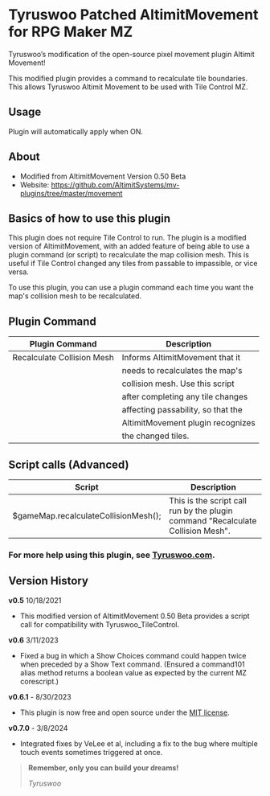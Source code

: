 # Tyruswoo Patched AltimitMovement for RPG Maker MZ

Tyruswoo’s modification of the open-source pixel movement plugin Altimit Movement!

This modified plugin provides a command to recalculate tile boundaries. This allows Tyruswoo Altimit Movement to be used with Tile Control MZ.

## Usage

Plugin will automatically apply when ON.

## About

- Modified from AltimitMovement Version 0.50 Beta
- Website: https://github.com/AltimitSystems/mv-plugins/tree/master/movement

## Basics of how to use this plugin

This plugin does not require Tile Control to run. The plugin is a modified
version of AltimitMovement, with an added feature of being able to use a
plugin command (or script) to recalculate the map collision mesh. This is
useful if Tile Control changed any tiles from passable to impassible, or
vice versa.

To use this plugin, you can use a plugin command each time you want the
map's collision mesh to be recalculated.

## Plugin Command

| Plugin Command                       | Description                        |
|--------------------------------------|------------------------------------|
| Recalculate Collision Mesh           | Informs AltimitMovement that it    |
|                                      | needs to recalculates the map's    |
|                                      | collision mesh. Use this script    |
|                                      | after completing any tile changes  |
|                                      | affecting passability, so that the |
|                                      | AltimitMovement plugin recognizes  |
|                                      | the changed tiles.                 |

## Script calls (Advanced)

| Script | Description |
|--------|-------------|
$gameMap.recalculateCollisionMesh(); | This is the script call run by the plugin command "Recalculate Collision Mesh". |

### For more help using this plugin, see [Tyruswoo.com](https://www.tyruswoo.com).

## Version History

**v0.5**  10/18/2021
- This modified version of AltimitMovement 0.50 Beta provides a
  script call for compatibility with Tyruswoo_TileControl.

**v0.6**  3/11/2023
- Fixed a bug in which a Show Choices command could happen twice when
  preceded by a Show Text command. (Ensured a command101 alias method
  returns a boolean value as expected by the current MZ corescript.)

**v0.6.1** - 8/30/2023
- This plugin is now free and open source under the [MIT license](https://opensource.org/license/mit/).

**v0.7.0** - 3/8/2024
- Integrated fixes by VeLee et al, including a fix to the bug where
  multiple touch events sometimes triggered at once.

> **Remember, only you can build your dreams!**
>
> *Tyruswoo*
